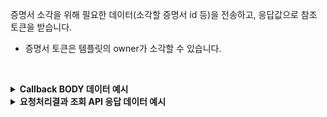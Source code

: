 증명서 소각을 위해 필요한 데이터(소각할 증명서 id 등)을 전송하고, 응답값으로 참조 토큰을 받습니다.

- 증명서 토큰은 템플릿의 owner가 소각할 수 있습니다.

<p><br/></p>

<details/>
  <summary><b>Callback BODY 데이터 예시</b></summary>

```json
{
  "request_id": "d0d197b8-1e69-4da6-9f0d-d4803b18ebd4",
  "status": "COMPLETE",
  "results": {
    "transaction_hash": "0xc3e266f70b759feff43324882fbec3f9d0fd8c2e390a86bc6fa7b91530985a90",
    "transaction_gas_used": 108496,
    “transaction_fee”: "0.239949336000000000",
    "requested_at": "2024-07-16T23:26:50+09:00",
    "finished_at": "2024-07-17T08:26:53+09:00",
  },
}
```

</details>

<details>
  <summary><b>요청처리결과 조회 API 응답 데이터 예시</b></summary>

```json
{
    "code": "20000",
    "message": "SUCCESS",
    "request_id": "d0d197b8-1e69-4da6-9f0d-d4803b18ebd4",
    "status": "COMPLETE",
    "results": {
        "transaction_hash": "0xc3e266f70b759feff43324882fbec3f9d0fd8c2e390a86bc6fa7b91530985a90",
        "transaction_gas_used": 108496,
        “transaction_fee”: "0.239949336000000000",
        "requested_at": "2024-07-16T23:26:50+09:00",
        "finished_at": "2024-07-17T08:26:54+09:00"
    }
}
```

</details>

